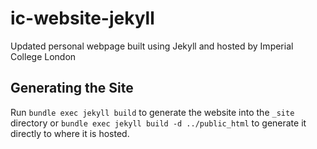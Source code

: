 # ic-website-jekyll
Updated personal webpage built using Jekyll and hosted by Imperial College London 

## Generating the Site
Run `bundle exec jekyll build` to generate the website into the `_site` directory or `bundle exec jekyll build -d ../public_html` to generate it directly to where it is hosted.
